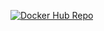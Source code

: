 [![Docker Hub Repo](https://img.shields.io/docker/pulls/antoniocesarlopes/rest-with-spring-boot-udemy.svg)](https://hub.docker.com/repository/docker/antoniocesarlopes/rest-with-spring-boot-udemy)
